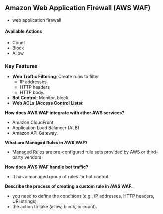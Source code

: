 ## **Amazon Web Application Firewall (AWS WAF)**

- web application firewall
#### Available Actions
- Count
- Block
- Allow

### **Key Features**

- **Web Traffic Filtering**: Create rules to filter
    - IP addresses
    - HTTP headers
    - HTTP body.
- **Bot Control**: Monitor, block
- **Web ACLs (Access Control Lists)**: 

 **How does AWS WAF integrate with other AWS services?**
   - Amazon CloudFront
   - Application Load Balancer (ALB)
   - Amazon API Gateway.

**What are Managed Rules in AWS WAF?**
   - Managed Rules are pre-configured rule sets provided by AWS or third-party vendors


 **How does AWS WAF handle bot traffic?**
   - It has a managed group of rules for bot control.

 **Describe the process of creating a custom rule in AWS WAF.**
   - you need to define the conditions (e.g., IP addresses, HTTP headers, URI strings)
   - the action to take (allow, block, or count).
